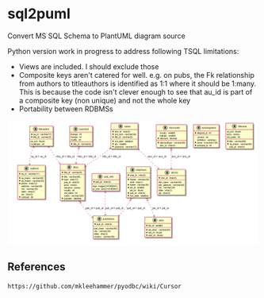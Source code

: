# sql2puml

Convert MS SQL Schema to PlantUML diagram source

Python version work in progress to address following TSQL limitations:

- Views are included. I should exclude those
- Composite keys aren't catered for well. e.g. on pubs, the Fk relationship from authors to titleauthors is identified as 1:1 where it should be 1:many. This is because the code isn't clever enough to see that au_id is part of a composite key (non unique) and not the whole key
- Portability between RDBMSs


![](pubs.png)


## References
    https://github.com/mkleehammer/pyodbc/wiki/Cursor